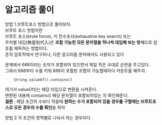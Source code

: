 # 알고리즘 풀이

방법 1.브루트포스 방법으로 풀어보자.  
브루트 포스 방법이란   
브루트 포스(brute force), 키 전수조사(exhaustive key search) 또는  
무차별 대입(無差別代入)은 **조합 가능한 모든 문자열을 하나씩 대입해 보는 방식**으로 암호를 해독하는 방법이다.  
흔히 암호학에서 연구되나, 다른 알고리즘 분야에서도 사용되고 있다  

문제에서 666이라는 숫자가 포함되어 있으면서 제일 작은 수대로 순번을 주고있다.  
그래서 666부터 수를 키워 666이 포함된 조합이 가능할때마다 카운트를 해주자.  

        String.valueOf().contains()        
        
여기서 valueOf()는 해당 타입으로 변환을 시켜준다.  
변환된 내용에 contains() 해당 문자열이 포함되어있는 지 확인해준다.  
**결론** : 해당 조건의 수보다 작을때 **원하는 수가 포함되어 있을 경우를 구할때는 브루트포스로 모든 경우의 수를 확인**을 하자

방법 2.각 조건의 영역별로 나눠서 하는 경우이다.  